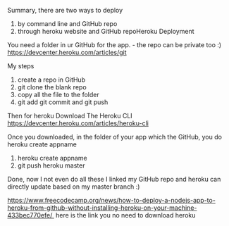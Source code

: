 Summary, there are two ways to deploy 
1. by command line and GitHub repo
2. through heroku website and GitHub repoHeroku Deployment 

You need a folder in ur GitHub for the app. - the repo can be private too :)
https://devcenter.heroku.com/articles/git

My steps
1) create a repo in GitHub
2) git clone the blank repo
3) copy all the file to the folder
4) git add git commit and git push

Then for heroku
Download The Heroku CLI
https://devcenter.heroku.com/articles/heroku-cli


Once you downloaded, in the folder of your app which the GitHub, you do heroku create appname
1) heroku create appname
2) git push heroku master

Done, now I not even do all these I linked my GitHub repo and heroku can directly update based on my master branch :)

https://www.freecodecamp.org/news/how-to-deploy-a-nodejs-app-to-heroku-from-github-without-installing-heroku-on-your-machine-433bec770efe/ 
here is the link you no need to download heroku
